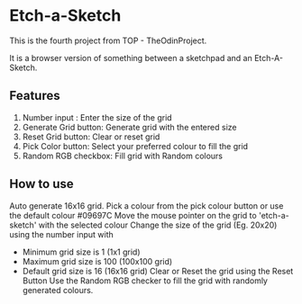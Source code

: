 # Etch-a-Sketch
This is the fourth project from TOP - TheOdinProject.

It is a browser version of something between a sketchpad and an Etch-A-Sketch.

## Features
1. Number input : Enter the size of the grid
2. Generate Grid button: Generate grid with the entered size
3. Reset Grid button: Clear or reset grid
4. Pick Color button: Select your preferred colour to fill the grid
5. Random RGB checkbox: Fill grid with Random colours
   
## How to use
Auto generate 16x16 grid.
Pick a colour from the pick colour button or use the default colour #09697C
Move the mouse pointer on the grid to 'etch-a-sketch' with the selected colour
Change the size of the grid (Eg. 20x20) using the number input with
  - Minimum grid size is 1 (1x1 grid)
  - Maximum grid size is 100 (100x100 grid)
  - Default grid size is 16 (16x16 grid)
Clear or Reset the grid using the Reset Button
Use the Random RGB checker to fill the grid with randomly generated colours.


